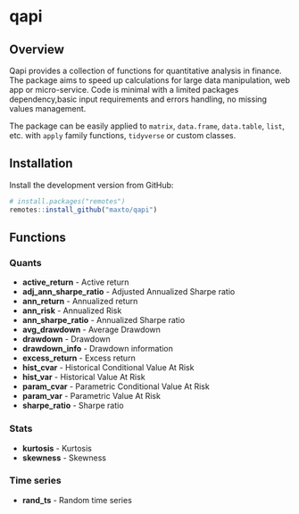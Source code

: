 # qapi

## Overview

Qapi provides a collection of functions for quantitative analysis in finance. The package aims to speed up calculations for large data manipulation, web app or micro-service. Code is minimal with a limited packages dependency,basic input requirements and errors handling, no missing values management.

The package can be easily applied to `matrix`, `data.frame`, `data.table`, `list`, etc. with `apply` family functions, `tidyverse` or custom classes.


## Installation

Install the development version from GitHub:

```r
# install.packages("remotes")
remotes::install_github("maxto/qapi")
```


## Functions

### Quants 

- **active_return** - Active return
- **adj_ann_sharpe_ratio** - Adjusted Annualized Sharpe ratio
- **ann_return** - Annualized return
- **ann_risk** - Annualized Risk
- **ann_sharpe_ratio** - Annualized Sharpe ratio
- **avg_drawdown** - Average Drawdown
- **drawdown** - Drawdown
- **drawdown_info** - Drawdown information
- **excess_return** - Excess return
- **hist_cvar** - Historical Conditional Value At Risk
- **hist_var** - Historical Value At Risk
- **param_cvar** - Parametric Conditional Value At Risk
- **param_var** - Parametric Value At Risk
- **sharpe_ratio** - Sharpe ratio

### Stats

- **kurtosis** - Kurtosis
- **skewness** - Skewness

### Time series

- **rand_ts** - Random time series





